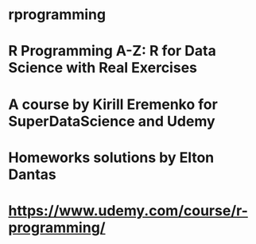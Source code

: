 # rprogramming
# R Programming A-Z: R for Data Science with Real Exercises
# A course by Kirill Eremenko for SuperDataScience and Udemy
# Homeworks solutions by Elton Dantas
# https://www.udemy.com/course/r-programming/
